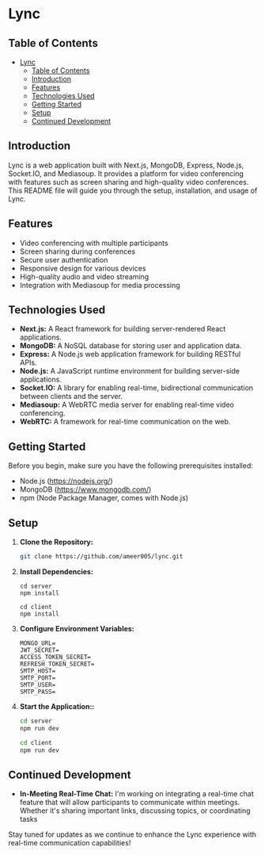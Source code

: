 # Lync

## Table of Contents

- [Lync](#lync)
  - [Table of Contents](#table-of-contents)
  - [Introduction](#introduction)
  - [Features](#features)
  - [Technologies Used](#technologies-used)
  - [Getting Started](#getting-started)
  - [Setup](#setup)
  - [Continued Development](#continued-development)

## Introduction

Lync is a web application built with Next.js, MongoDB, Express, Node.js, Socket.IO, and Mediasoup. It provides a platform for video conferencing with features such as screen sharing and high-quality video conferences. This README file will guide you through the setup, installation, and usage of Lync.

## Features

- Video conferencing with multiple participants
- Screen sharing during conferences
- Secure user authentication
- Responsive design for various devices
- High-quality audio and video streaming
- Integration with Mediasoup for media processing

## Technologies Used

- **Next.js:** A React framework for building server-rendered React applications.
- **MongoDB:** A NoSQL database for storing user and application data.
- **Express:** A Node.js web application framework for building RESTful APIs.
- **Node.js:** A JavaScript runtime environment for building server-side applications.
- **Socket.IO:** A library for enabling real-time, bidirectional communication between clients and the server.
- **Mediasoup:** A WebRTC media server for enabling real-time video conferencing.
- **WebRTC:** A framework for real-time communication on the web.

## Getting Started

Before you begin, make sure you have the following prerequisites installed:

- Node.js (https://nodejs.org/)
- MongoDB (https://www.mongodb.com/)
- npm (Node Package Manager, comes with Node.js)

## Setup

1. **Clone the Repository:**

   ```bash
   git clone https://github.com/ameer005/lync.git
   ```

2. **Install Dependencies:**

   ```plaintext
   cd server
   npm install

   cd client
   npm install
   ```

3. **Configure Environment Variables:**
   ```plaintext
   MONGO_URL=
   JWT_SECRET=
   ACCESS_TOKEN_SECRET=
   REFRESH_TOKEN_SECRET=
   SMTP_HOST=
   SMTP_PORT=
   SMTP_USER=
   SMTP_PASS=
   ```
4. **Start the Application::**

   ```bash
   cd server
   npm run dev

   cd client
   npm run dev
   ```

## Continued Development

- **In-Meeting Real-Time Chat:** I'm working on integrating a real-time chat feature that will allow participants to communicate within meetings. Whether it's sharing important links, discussing topics, or coordinating tasks

Stay tuned for updates as we continue to enhance the Lync experience with real-time communication capabilities!
